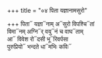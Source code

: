 +++
title = "०४ पिता यज्ञानामसुरो"

+++
पिता᳓ यज्ञा᳓नाम् अ᳓सुरो विपश्चि᳓तां  
विमा᳓नम् अग्नि᳓र् वयु᳓नं च वाघ᳓ताम्  
आ᳓ विवेश रो᳓दसी भू᳓रिवर्पसा  
पुरुप्रियो᳓ भन्दते धा᳓मभिः कविः᳓